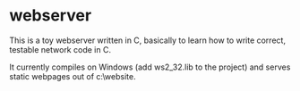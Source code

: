 # webserver
This is a toy webserver written in C, basically to learn how to write correct, testable network code in C.

It currently compiles on Windows (add ws2_32.lib to the project) and serves static webpages out of c:\\website.
